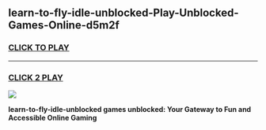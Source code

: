 
## learn-to-fly-idle-unblocked-Play-Unblocked-Games-Online-d5m2f
<h3>
<a href="https://premium76.site?title=learn-to-fly-idle-unblocked&ref=25A">CLICK TO PLAY</a></h3>
<hr>

<h3>
<a href="https://premium76.site?title=learn-to-fly-idle-unblocked&ref=25A">CLICK 2 PLAY</a>
  
</h3>

<a href="https://premium76.site?title=learn-to-fly-idle-unblocked&ref=25A"><img src="https://clearcache.store/games.png"></a>


**learn-to-fly-idle-unblocked games unblocked: Your Gateway to Fun and Accessible Online Gaming**

